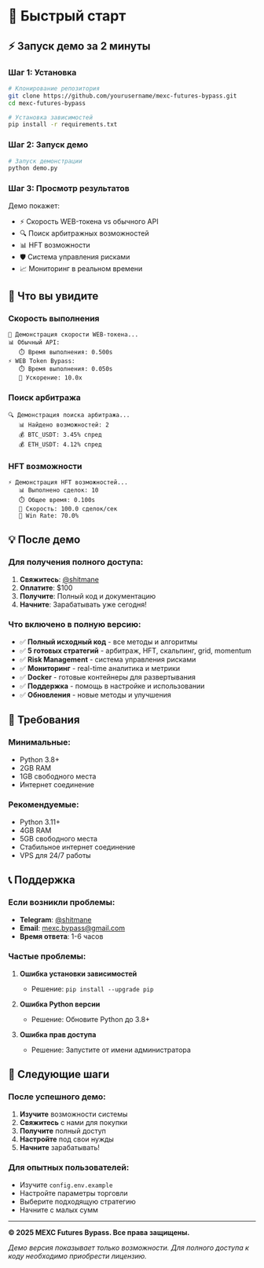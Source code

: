 # 🚀 Быстрый старт

## ⚡ Запуск демо за 2 минуты

### **Шаг 1: Установка**
```bash
# Клонирование репозитория
git clone https://github.com/yourusername/mexc-futures-bypass.git
cd mexc-futures-bypass

# Установка зависимостей
pip install -r requirements.txt
```

### **Шаг 2: Запуск демо**
```bash
# Запуск демонстрации
python demo.py
```

### **Шаг 3: Просмотр результатов**
Демо покажет:
- ⚡ Скорость WEB-токена vs обычного API
- 🔍 Поиск арбитражных возможностей
- 📊 HFT возможности
- 🛡️ Система управления рисками
- 📈 Мониторинг в реальном времени

## 🎯 Что вы увидите

### **Скорость выполнения**
```
🚀 Демонстрация скорости WEB-токена...
📊 Обычный API:
   ⏱️ Время выполнения: 0.500s
⚡ WEB Token Bypass:
   ⏱️ Время выполнения: 0.050s
   🎯 Ускорение: 10.0x
```

### **Поиск арбитража**
```
🔍 Демонстрация поиска арбитража...
   📊 Найдено возможностей: 2
   💰 BTC_USDT: 3.45% спред
   💰 ETH_USDT: 4.12% спред
```

### **HFT возможности**
```
⚡ Демонстрация HFT возможностей...
   📊 Выполнено сделок: 10
   ⏱️ Общее время: 0.100s
   🚀 Скорость: 100.0 сделок/сек
   🎯 Win Rate: 70.0%
```

## 💡 После демо

### **Для получения полного доступа:**
1. **Свяжитесь**: [@shitmane](https://t.me/shitmane)
2. **Оплатите**: $100
3. **Получите**: Полный код и документацию
4. **Начните**: Зарабатывать уже сегодня!

### **Что включено в полную версию:**
- ✅ **Полный исходный код** - все методы и алгоритмы
- ✅ **5 готовых стратегий** - арбитраж, HFT, скальпинг, grid, momentum
- ✅ **Risk Management** - система управления рисками
- ✅ **Мониторинг** - real-time аналитика и метрики
- ✅ **Docker** - готовые контейнеры для развертывания
- ✅ **Поддержка** - помощь в настройке и использовании
- ✅ **Обновления** - новые методы и улучшения

## 🔧 Требования

### **Минимальные:**
- Python 3.8+
- 2GB RAM
- 1GB свободного места
- Интернет соединение

### **Рекомендуемые:**
- Python 3.11+
- 4GB RAM
- 5GB свободного места
- Стабильное интернет соединение
- VPS для 24/7 работы

## 📞 Поддержка

### **Если возникли проблемы:**
- **Telegram**: [@shitmane](https://t.me/shitmane)
- **Email**: mexc.bypass@gmail.com
- **Время ответа**: 1-6 часов

### **Частые проблемы:**
1. **Ошибка установки зависимостей**
   - Решение: `pip install --upgrade pip`
   
2. **Ошибка Python версии**
   - Решение: Обновите Python до 3.8+

3. **Ошибка прав доступа**
   - Решение: Запустите от имени администратора

## 🎯 Следующие шаги

### **После успешного демо:**
1. **Изучите** возможности системы
2. **Свяжитесь** с нами для покупки
3. **Получите** полный доступ
4. **Настройте** под свои нужды
5. **Начните** зарабатывать!

### **Для опытных пользователей:**
- Изучите `config.env.example`
- Настройте параметры торговли
- Выберите подходящую стратегию
- Начните с малых сумм

---

**© 2025 MEXC Futures Bypass. Все права защищены.**

*Демо версия показывает только возможности. Для полного доступа к коду необходимо приобрести лицензию.*
